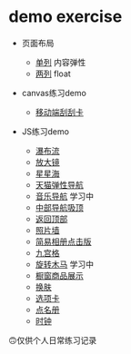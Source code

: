 # demo exercise


* 页面布局
  * [单列](https://lulu-s.github.io/demo/layout/single-row.html) 内容弹性
  * [两列](https://lulu-s.github.io/demo/layout/two-columns.html) float

* canvas练习demo
  * [移动端刮刮卡](https://lulu-s.github.io/demo/canvas-demo/scrape-card)

* JS练习demo
  * [瀑布流](https://lulu-s.github.io/demo/js-demo/waterFall/upgrades)
  * [放大镜](https://lulu-s.github.io/demo/js-demo/magnifyingGlass)
  * [星星海](https://lulu-s.github.io/demo/js-demo/starry)
  * [天猫弹性导航](https://lulu-s.github.io/demo/js-demo/nav/elasticity)
  * [音乐导航](https://lulu-s.github.io/demo/js-demo/nav/music) 学习中
  * [中部导航吸顶](https://lulu-s.github.io/demo/js-demo/nav/ceiling)
  * [返回顶部](https://lulu-s.github.io/demo/js-demo/returnTop)
  * [照片墙](https://lulu-s.github.io/demo/js-demo/photos/photoWall)
  * [简易相册点击版](https://lulu-s.github.io/demo/js-demo/photos/photoalbum1)
  * [九宫格](https://lulu-s.github.io/demo/js-demo/sudoku)
  * [旋转木马](https://lulu-s.github.io/demo/js-demo/whirligig) 学习中
  * [橱窗商品展示](https://lulu-s.github.io/demo/js-demo/progressBar/windowDisplay)
  * [换肤](https://lulu-s.github.io/demo/js-demo/skinPeeler/background.html)
  * [选项卡](https://lulu-s.github.io/demo/js-demo/tab)
  * [点名册](https://lulu-s.github.io/demo/js-demo/timer/rollBook.html)
  * [时钟](https://lulu-s.github.io/demo/js-demo/timer/clock.html)





🙃仅供个人日常练习记录
